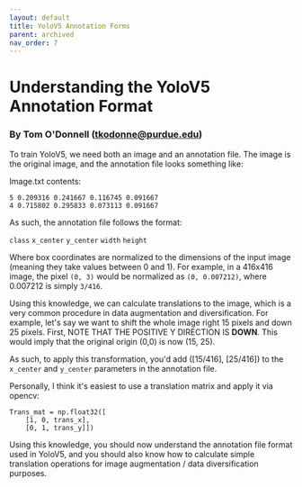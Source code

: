 ```yaml
---
layout: default
title: YoloV5 Annotation Forms
parent: archived
nav_order: 7
---
```


# Understanding the YoloV5 Annotation Format
### By Tom O'Donnell (tkodonne@purdue.edu)

To train YoloV5, we need both an image and an annotation file. The image is the original image, and the annotation file looks something like:

 Image.txt contents:

    5 0.209316 0.241667 0.116745 0.091667
    4 0.715802 0.295833 0.073113 0.091667

As such, the annotation file follows the format:

`class` `x_center` `y_center` `width` `height`

 Where box coordinates are normalized to the dimensions of the input image (meaning they take values between 0 and 1). For example, in a 416x416 image, the pixel `(0, 3)` would be normalized as `(0, 0.007212)`, where 0.007212 is simply `3/416`.

Using this knowledge, we can calculate translations to the image, which is a very common procedure in data augmentation and diversification. For example, let's say we want to shift the whole image right 15 pixels and down 25 pixels. First, NOTE THAT THE POSITIVE Y DIRECTION IS **DOWN**. This would imply that the original origin (0,0) is now (15, 25). 

As such, to apply this transformation, you'd add ([15/416], [25/416]) to the `x_center` and `y_center` parameters in the annotation file.

Personally, I think it's easiest to use a translation matrix and apply it via opencv:

    Trans_mat = np.float32([
        [1, 0, trans_x],
        [0, 1, trans_y]])

Using this knowledge, you should now understand the annotation file format used in YoloV5, and you should also know how to calculate simple translation operations for image augmentation  / data diversification purposes.
